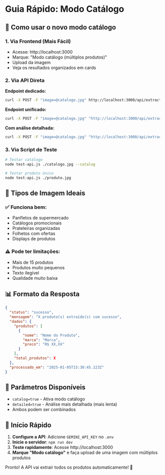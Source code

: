 # Guia Rápido: Modo Catálogo

## 🚀 Como usar o novo modo catálogo

### 1. Via Frontend (Mais Fácil)
- Acesse: http://localhost:3000
- Marque: "Modo catálogo (múltiplos produtos)"  
- Upload da imagem
- Veja os resultados organizados em cards

### 2. Via API Direta

**Endpoint dedicado:**
```bash
curl -X POST -F "image=@catalogo.jpg" http://localhost:3000/api/extract-catalog
```

**Endpoint unificado:**
```bash
curl -X POST -F "image=@catalogo.jpg" "http://localhost:3000/api/extract-product?catalog=true"
```

**Com análise detalhada:**
```bash
curl -X POST -F "image=@catalogo.jpg" "http://localhost:3000/api/extract-catalog?detailed=true"
```

### 3. Via Script de Teste
```bash
# Testar catálogo
node test-api.js ./catalogo.jpg --catalog

# Testar produto único  
node test-api.js ./produto.jpg
```

## 🎯 Tipos de Imagem Ideais

### ✅ Funciona bem:
- Panfletos de supermercado
- Catálogos promocionais
- Prateleiras organizadas
- Folhetos com ofertas
- Displays de produtos

### ⚠️ Pode ter limitações:
- Mais de 15 produtos
- Produtos muito pequenos
- Texto ilegível
- Qualidade muito baixa

## 📊 Formato da Resposta

```json
{
  "status": "sucesso",
  "mensagem": "X produto(s) extraído(s) com sucesso",
  "dados": {
    "produtos": [
      {
        "nome": "Nome do Produto",
        "marca": "Marca",
        "preco": "R$ XX,XX"
      }
    ],
    "total_produtos": X
  },
  "processado_em": "2025-01-05T15:30:45.123Z"
}
```

## 🔧 Parâmetros Disponíveis

- `catalog=true` - Ativa modo catálogo
- `detailed=true` - Análise mais detalhada (mais lenta)
- Ambos podem ser combinados

## 🏁 Início Rápido

1. **Configure a API**: Adicione `GEMINI_API_KEY` no `.env`
2. **Inicie o servidor**: `npm run dev`  
3. **Teste rapidamente**: Acesse http://localhost:3000
4. **Marque "Modo catálogo"** e faça upload de uma imagem com múltiplos produtos

Pronto! A API vai extrair todos os produtos automaticamente! 🎉
